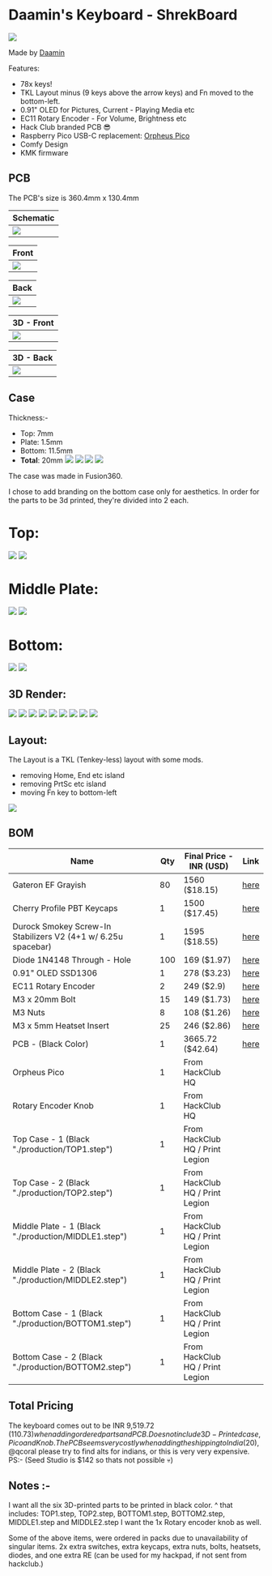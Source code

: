 # Daamin's Keyboard - ShrekBoard

![](assets/Hero/2.png)

Made by [Daamin](https://daamin.tech)

Features:

- 78x keys!
- TKL Layout minus (9 keys above the arrow keys) and Fn moved to the bottom-left.
- 0.91" OLED for Pictures, Current - Playing Media etc
- EC11 Rotary Encoder - For Volume, Brightness etc
- Hack Club branded PCB 😎
- Raspberry Pico USB-C replacement: [Orpheus Pico](https://orpheuspico.hackclub.com/)
- Comfy Design
- KMK firmware

## PCB

The PCB's size is 360.4mm x 130.4mm

| Schematic                     |
| ----------------------------- |
| ![](assets/PCB/schematic.png) |

| Front                     |
| ------------------------- |
| ![](assets/PCB/front.png) |

| Back                     |
| ------------------------ |
| ![](assets/PCB/back.png) |

| 3D - Front                   |
| ---------------------------- |
| ![](assets/PCB/front_3d.png) |

| 3D - Back                   |
| --------------------------- |
| ![](assets/PCB/back_3d.png) |

## Case

Thickness:-

- Top: 7mm
- Plate: 1.5mm
- Bottom: 11.5mm
- **Total**: 20mm
  ![](assets/Case/top.png)
  ![](assets/Case/middle_plate.png)
  ![](assets/Case/bottom.png)
  ![](assets/Case/assembled.png)

The case was made in Fusion360.

I chose to add branding on the bottom case only for aesthetics.
In order for the parts to be 3d printed, they're divided into 2 each.

# Top:

![](assets/Case/top1.png)
![](assets/Case/top2.png)

# Middle Plate:

![](assets/Case/middle_plate1.png)
![](assets/Case/middle_plate2.png)

# Bottom:

![](assets/Case/bottom1.png)
![](assets/Case/bottom2.png)

## 3D Render:

![](assets/Hero/1.png)
![](assets/Hero/2.png)
![](assets/Hero/3.png)
![](assets/Hero/4.png)
![](assets/Hero/5.png)
![](assets/Hero/6.png)
![](assets/Hero/7.png)
![](assets/Hero/8.png)
![](assets/Hero/9.png)

## Layout:

The Layout is a TKL (Tenkey-less) layout with some mods.

- removing Home, End etc island
- removing PrtSc etc island
- moving Fn key to bottom-left

![](assets/misc/layout.png)

## BOM

| Name                                                          | Qty | Final Price - INR (USD)         | Link                                                                                                       |
| ------------------------------------------------------------- | --- | ------------------------------- | ---------------------------------------------------------------------------------------------------------- |
| Gateron EF Grayish                                            | 80  | 1560 ($18.15)                   | [here](https://neomacro.in/products/gateron-ef-grayish)                                                    |
| Cherry Profile PBT Keycaps                                    | 1   | 1500 ($17.45)                   | [here](https://stackskb.com/store/black-and-yellow-keycaps/)                                               |
| Durock Smokey Screw-In Stabilizers V2 (4+1 w/ 6.25u spacebar) | 1   | 1595 ($18.55)                   | [here](https://stackskb.com/store/durock-smokey-screw-in-stabilizers-v2/)                                  |
| Diode 1N4148 Through - Hole                                   | 100 | 169 ($1.97)                     | [here](https://amzn.in/d/j3eLvoh)                                                                          |
| 0.91" OLED SSD1306                                            | 1   | 278 ($3.23)                     | [here](https://amzn.in/d/3cISYEV)                                                                          |
| EC11 Rotary Encoder                                           | 2   | 249 ($2.9)                      | [here](https://amzn.in/d/hVRxzij)                                                                          |
| M3 x 20mm Bolt                                                | 15  | 149 ($1.73)                     | [here](https://amzn.in/d/8GRQWAB)                                                                          |
| M3 Nuts                                                       | 8   | 108 ($1.26)                     | [here](https://amzn.in/d/7UQtsm8)                                                                          |
| M3 x 5mm Heatset Insert                                       | 25   | 246 ($2.86)                     | [here](https://amzn.in/d/ixybuAc)                                                                          |
| PCB - (Black Color)                                           | 1   | 3665.72 ($42.64)                | [here](https://hc-cdn.hel1.your-objectstorage.com/s/v3/c5fb1f15d2e06037b44047fc6c5d55dcc16f18ea_image.png) |
| Orpheus Pico                                                  | 1   | From HackClub HQ                |
| Rotary Encoder Knob                                           | 1   | From HackClub HQ                |
| Top Case - 1 (Black "./production/TOP1.step")                 | 1   | From HackClub HQ / Print Legion |
| Top Case - 2 (Black "./production/TOP2.step")                 | 1   | From HackClub HQ / Print Legion |
| Middle Plate - 1 (Black "./production/MIDDLE1.step")          | 1   | From HackClub HQ / Print Legion |
| Middle Plate - 2 (Black "./production/MIDDLE2.step")          | 1   | From HackClub HQ / Print Legion |
| Bottom Case - 1 (Black "./production/BOTTOM1.step")           | 1   | From HackClub HQ / Print Legion |
| Bottom Case - 2 (Black "./production/BOTTOM2.step")           | 1   | From HackClub HQ / Print Legion |

## Total Pricing

The keyboard comes out to be INR 9,519.72 ($110.73) when adding ordered parts and PCB. Does not include 3D - Printed case, Pico and Knob.
The PCB seems very costly when adding the shipping to India ($20), @qcoral please try to find alts for indians, or this is very very expensive.
PS:- (Seed Studio is $142 so thats not possible 💀)

## Notes :-

I want all the six 3D-printed parts to be printed in black color.
^ that includes: TOP1.step, TOP2.step, BOTTOM1.step, BOTTOM2.step, MIDDLE1.step and MIDDLE2.step
I want the 1x Rotary encoder knob as well.

Some of the above items, were ordered in packs due to unavailability of singular items.
2x extra switches, extra keycaps, extra nuts, bolts, heatsets, diodes, and one extra RE (can be used for my hackpad, if not sent from hackclub.)
